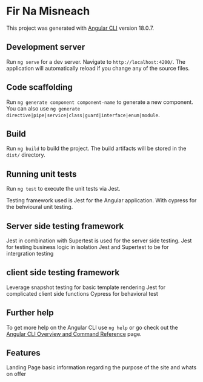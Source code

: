 # Fir Na Misneach

This project was generated with [Angular CLI](https://github.com/angular/angular-cli) version 18.0.7.

## Development server

Run `ng serve` for a dev server. Navigate to `http://localhost:4200/`. The application will automatically reload if you change any of the source files.

## Code scaffolding

Run `ng generate component component-name` to generate a new component. You can also use `ng generate directive|pipe|service|class|guard|interface|enum|module`.

## Build

Run `ng build` to build the project. The build artifacts will be stored in the `dist/` directory.

## Running unit tests

Run `ng test` to execute the unit tests via Jest.

Testing framework used is Jest for the Angular application. With cypress for the behvioural unit testing.

## Server side testing framework

Jest in combination with Supertest is used for the server side testing. 
Jest for testing business logic in isolation 
Jest and Supertest to be for intergration testing

## client side testing framework
Leverage snapshot testing for basic template rendering 
Jest for complicated client side functions
Cypress for behavioral test



## Further help

To get more help on the Angular CLI use `ng help` or go check out the [Angular CLI Overview and Command Reference](https://angular.dev/tools/cli) page.

## Features

Landing Page basic information regarding the purpose of the site and whats on offer



